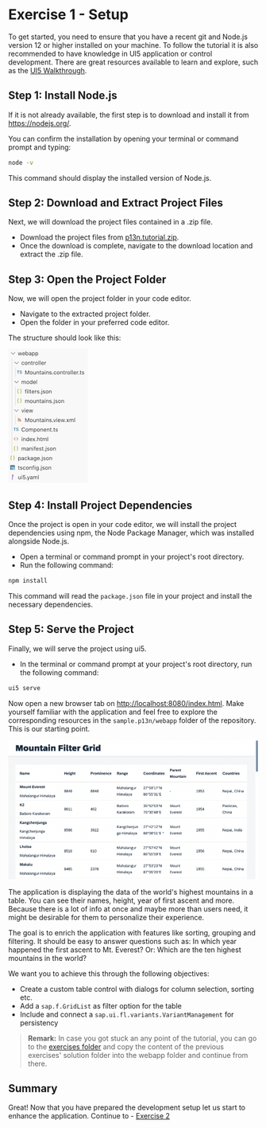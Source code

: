 # Exercise 1 - Setup

To get started, you need to ensure that you have a recent git and Node.js version 12 or higher installed on your machine. To follow the tutorial it is also recommended to have knowledge in UI5 application or control development. There are great resources available to learn and explore, such as the [UI5 Walkthrough](https://sapui5.hana.ondemand.com/#/entity/sap.m.tutorial.walkthrough).

## Step 1: Install Node.js

If it is not already available, the first step is to download and install it from https://nodejs.org/.

You can confirm the installation by opening your terminal or command prompt and typing:

```bash
node -v
```

This command should display the installed version of Node.js.

## Step 2: Download and Extract Project Files

Next, we will download the project files contained in a .zip file.

- Download the project files from [p13n.tutorial.zip](https://sap-samples.github.io/ui5-p13n-tutorial/p13n.tutorial.zip).
- Once the download is complete, navigate to the download location and extract the .zip file.

## Step 3: Open the Project Folder

Now, we will open the project folder in your code editor.

- Navigate to the extracted project folder.
- Open the folder in your preferred code editor.

The structure should look like this:

![Application structure](screenshots/ex01_folder.png)

## Step 4: Install Project Dependencies

Once the project is open in your code editor, we will install the project dependencies using npm, the Node Package Manager, which was installed alongside Node.js.

- Open a terminal or command prompt in your project's root directory.
- Run the following command:

```bash
npm install
```

This command will read the `package.json` file in your project and install the necessary dependencies.

## Step 5: Serve the Project

Finally, we will serve the project using ui5.

- In the terminal or command prompt at your project's root directory, run the following command:

```bash
ui5 serve
```

Now open a new browser tab on [http://localhost:8080/index.html](http://localhost:8080/index.html). Make yourself familiar with the application and feel free to explore the corresponding resources in the `sample.p13n/webapp` folder of the repository. This is our starting point.

![Initial application](screenshots/ex01_1.png)

The application is displaying the data of the world's highest mountains in a table. You can see their names, height, year of first ascent and more. Because there is a lot of info at once and maybe more than users need, it might be desirable for them to personalize their experience.

The goal is to enrich the application with features like sorting, grouping and filtering. It should be easy to answer questions such as: In which year happened the first ascent to Mt. Everest? Or: Which are the ten highest mountains in the world?

We want you to achieve this through the following objectives:
- Create a custom table control with dialogs for column selection, sorting etc.
- Add a `sap.f.GridList` as filter option for the table
- Include and connect a `sap.ui.fl.variants.VariantManagement` for persistency


>**Remark:** In case you got stuck an any point of the tutorial, you can go to the [exercises folder](https://github.tools.sap/I516182/openui5-P13nify-Everything/tree/main/exercises) and copy the content of the previous exercises' solution folder into the webapp folder and continue from there.

## Summary

Great! Now that you have prepared the development setup let us start to enhance the application.
Continue to - [Exercise 2](../ex02/)
